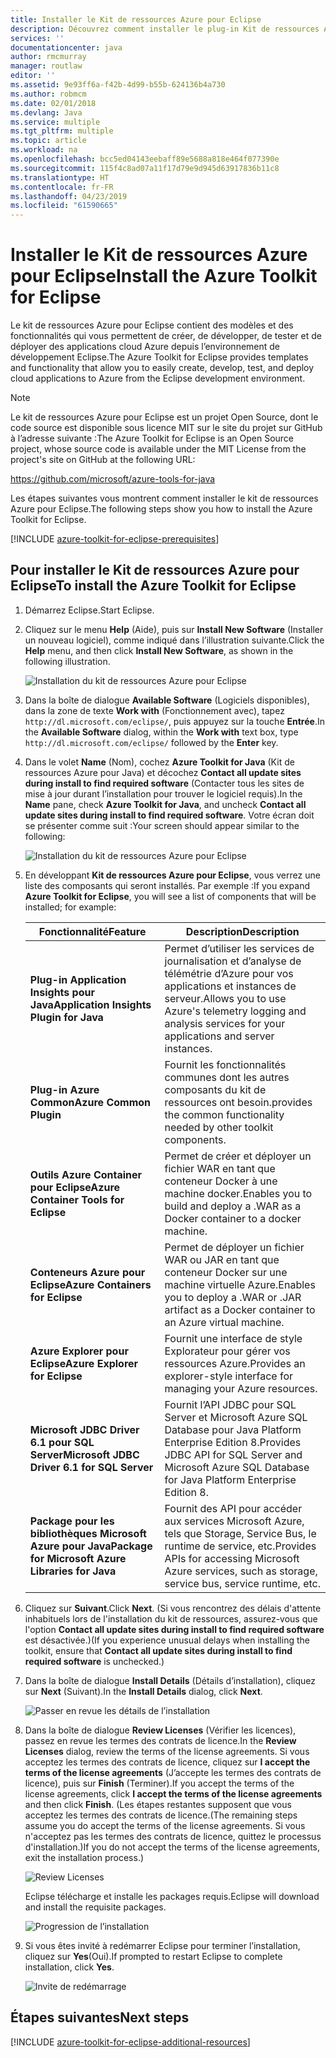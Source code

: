 ```yaml
---
title: Installer le Kit de ressources Azure pour Eclipse
description: Découvrez comment installer le plug-in Kit de ressources Azure pour Eclipse pour créer et déployer des applications cloud sur Azure.
services: ''
documentationcenter: java
author: rmcmurray
manager: routlaw
editor: ''
ms.assetid: 9e93ff6a-f42b-4d99-b55b-624136b4a730
ms.author: robmcm
ms.date: 02/01/2018
ms.devlang: Java
ms.service: multiple
ms.tgt_pltfrm: multiple
ms.topic: article
ms.workload: na
ms.openlocfilehash: bcc5ed04143eebaff89e5688a818e464f077390e
ms.sourcegitcommit: 115f4c8ad07a11f17d79e9d945d63917836b11c8
ms.translationtype: HT
ms.contentlocale: fr-FR
ms.lasthandoff: 04/23/2019
ms.locfileid: "61590665"
---
```

# <a name="install-the-azure-toolkit-for-eclipse"></a><span data-ttu-id="03397-103">Installer le Kit de ressources Azure pour Eclipse</span><span class="sxs-lookup"><span data-stu-id="03397-103">Install the Azure Toolkit for Eclipse</span></span>

<span data-ttu-id="03397-104">Le kit de ressources Azure pour Eclipse contient des modèles et des fonctionnalités qui vous permettent de créer, de développer, de tester et de déployer des applications cloud Azure depuis l’environnement de développement Eclipse.</span><span class="sxs-lookup"><span data-stu-id="03397-104">The Azure Toolkit for Eclipse provides templates and functionality that allow you to easily create, develop, test, and deploy cloud applications to Azure from the Eclipse development environment.</span></span>

> [!NOTE] 
> 
> <span data-ttu-id="03397-105">Le kit de ressources Azure pour Eclipse est un projet Open Source, dont le code source est disponible sous licence MIT sur le site du projet sur GitHub à l’adresse suivante :</span><span class="sxs-lookup"><span data-stu-id="03397-105">The Azure Toolkit for Eclipse is an Open Source project, whose source code is available under the MIT License from the project's site on GitHub at the following URL:</span></span> 
> 
> <https://github.com/microsoft/azure-tools-for-java> 
> 

<span data-ttu-id="03397-106">Les étapes suivantes vous montrent comment installer le kit de ressources Azure pour Eclipse.</span><span class="sxs-lookup"><span data-stu-id="03397-106">The following steps show you how to install the Azure Toolkit for Eclipse.</span></span>

[!INCLUDE [azure-toolkit-for-eclipse-prerequisites](../includes/azure-toolkit-for-eclipse-prerequisites.md)]

## <a name="to-install-the-azure-toolkit-for-eclipse"></a><span data-ttu-id="03397-107">Pour installer le Kit de ressources Azure pour Eclipse</span><span class="sxs-lookup"><span data-stu-id="03397-107">To install the Azure Toolkit for Eclipse</span></span>

1. <span data-ttu-id="03397-108">Démarrez Eclipse.</span><span class="sxs-lookup"><span data-stu-id="03397-108">Start Eclipse.</span></span>

1. <span data-ttu-id="03397-109">Cliquez sur le menu **Help** (Aide), puis sur **Install New Software** (Installer un nouveau logiciel), comme indiqué dans l’illustration suivante.</span><span class="sxs-lookup"><span data-stu-id="03397-109">Click the **Help** menu, and then click **Install New Software**, as shown in the following illustration.</span></span>
   
   ![Installation du kit de ressources Azure pour Eclipse][01]

1. <span data-ttu-id="03397-111">Dans la boîte de dialogue **Available Software** (Logiciels disponibles), dans la zone de texte **Work with** (Fonctionnement avec), tapez `http://dl.microsoft.com/eclipse/`, puis appuyez sur la touche **Entrée**.</span><span class="sxs-lookup"><span data-stu-id="03397-111">In the **Available Software** dialog, within the **Work with** text box, type `http://dl.microsoft.com/eclipse/` followed by the **Enter** key.</span></span>

1. <span data-ttu-id="03397-112">Dans le volet **Name** (Nom), cochez **Azure Toolkit for Java** (Kit de ressources Azure pour Java) et décochez **Contact all update sites during install to find required software** (Contacter tous les sites de mise à jour durant l’installation pour trouver le logiciel requis).</span><span class="sxs-lookup"><span data-stu-id="03397-112">In the **Name** pane, check **Azure Toolkit for Java**, and uncheck **Contact all update sites during install to find required software**.</span></span> <span data-ttu-id="03397-113">Votre écran doit se présenter comme suit :</span><span class="sxs-lookup"><span data-stu-id="03397-113">Your screen should appear similar to the following:</span></span>
   
   ![Installation du kit de ressources Azure pour Eclipse][02]

1. <span data-ttu-id="03397-115">En développant **Kit de ressources Azure pour Eclipse**, vous verrez une liste des composants qui seront installés. Par exemple :</span><span class="sxs-lookup"><span data-stu-id="03397-115">If you expand **Azure Toolkit for Eclipse**, you will see a list of components that will be installed; for example:</span></span>

   | <span data-ttu-id="03397-116">Fonctionnalité</span><span class="sxs-lookup"><span data-stu-id="03397-116">Feature</span></span> | <span data-ttu-id="03397-117">Description</span><span class="sxs-lookup"><span data-stu-id="03397-117">Description</span></span> | 
   |---|---| 
   | <span data-ttu-id="03397-118">**Plug-in Application Insights pour Java**</span><span class="sxs-lookup"><span data-stu-id="03397-118">**Application Insights Plugin for Java**</span></span> | <span data-ttu-id="03397-119">Permet d’utiliser les services de journalisation et d’analyse de télémétrie d’Azure pour vos applications et instances de serveur.</span><span class="sxs-lookup"><span data-stu-id="03397-119">Allows you to use Azure's telemetry logging and analysis services for your applications and server instances.</span></span> | 
   | <span data-ttu-id="03397-120">**Plug-in Azure Common**</span><span class="sxs-lookup"><span data-stu-id="03397-120">**Azure Common Plugin**</span></span> | <span data-ttu-id="03397-121">Fournit les fonctionnalités communes dont les autres composants du kit de ressources ont besoin.</span><span class="sxs-lookup"><span data-stu-id="03397-121">provides the common functionality needed by other toolkit components.</span></span> | 
   | <span data-ttu-id="03397-122">**Outils Azure Container pour Eclipse**</span><span class="sxs-lookup"><span data-stu-id="03397-122">**Azure Container Tools for Eclipse**</span></span> | <span data-ttu-id="03397-123">Permet de créer et déployer un fichier WAR en tant que conteneur Docker à une machine docker.</span><span class="sxs-lookup"><span data-stu-id="03397-123">Enables you to build and deploy a .WAR as a Docker container to a docker machine.</span></span> | 
   | <span data-ttu-id="03397-124">**Conteneurs Azure pour Eclipse**</span><span class="sxs-lookup"><span data-stu-id="03397-124">**Azure Containers for Eclipse**</span></span> | <span data-ttu-id="03397-125">Permet de déployer un fichier WAR ou JAR en tant que conteneur Docker sur une machine virtuelle Azure.</span><span class="sxs-lookup"><span data-stu-id="03397-125">Enables you to deploy a .WAR or .JAR artifact as a Docker container to an Azure virtual machine.</span></span> | 
   | <span data-ttu-id="03397-126">**Azure Explorer pour Eclipse**</span><span class="sxs-lookup"><span data-stu-id="03397-126">**Azure Explorer for Eclipse**</span></span> | <span data-ttu-id="03397-127">Fournit une interface de style Explorateur pour gérer vos ressources Azure.</span><span class="sxs-lookup"><span data-stu-id="03397-127">Provides an explorer-style interface for managing your Azure resources.</span></span> | 
   | <span data-ttu-id="03397-128">**Microsoft JDBC Driver 6.1 pour SQL Server**</span><span class="sxs-lookup"><span data-stu-id="03397-128">**Microsoft JDBC Driver 6.1 for SQL Server**</span></span> | <span data-ttu-id="03397-129">Fournit l’API JDBC pour SQL Server et Microsoft Azure SQL Database pour Java Platform Enterprise Edition 8.</span><span class="sxs-lookup"><span data-stu-id="03397-129">Provides JDBC API for SQL Server and Microsoft Azure SQL Database for Java Platform Enterprise Edition 8.</span></span> | 
   | <span data-ttu-id="03397-130">**Package pour les bibliothèques Microsoft Azure pour Java**</span><span class="sxs-lookup"><span data-stu-id="03397-130">**Package for Microsoft Azure Libraries for Java**</span></span> | <span data-ttu-id="03397-131">Fournit des API pour accéder aux services Microsoft Azure, tels que Storage, Service Bus, le runtime de service, etc.</span><span class="sxs-lookup"><span data-stu-id="03397-131">Provides APIs for accessing Microsoft Azure services, such as storage, service bus, service runtime, etc.</span></span> | 

1. <span data-ttu-id="03397-132">Cliquez sur **Suivant**.</span><span class="sxs-lookup"><span data-stu-id="03397-132">Click **Next**.</span></span> <span data-ttu-id="03397-133">(Si vous rencontrez des délais d'attente inhabituels lors de l'installation du kit de ressources, assurez-vous que l'option **Contact all update sites during install to find required software** est désactivée.)</span><span class="sxs-lookup"><span data-stu-id="03397-133">(If you experience unusual delays when installing the toolkit, ensure that **Contact all update sites during install to find required software** is unchecked.)</span></span>

1. <span data-ttu-id="03397-134">Dans la boîte de dialogue **Install Details** (Détails d’installation), cliquez sur **Next** (Suivant).</span><span class="sxs-lookup"><span data-stu-id="03397-134">In the **Install Details** dialog, click **Next**.</span></span>
   
   ![Passer en revue les détails de l’installation][03]

1. <span data-ttu-id="03397-136">Dans la boîte de dialogue **Review Licenses** (Vérifier les licences), passez en revue les termes des contrats de licence.</span><span class="sxs-lookup"><span data-stu-id="03397-136">In the **Review Licenses** dialog, review the terms of the license agreements.</span></span> <span data-ttu-id="03397-137">Si vous acceptez les termes des contrats de licence, cliquez sur **I accept the terms of the license agreements** (J’accepte les termes des contrats de licence), puis sur **Finish** (Terminer).</span><span class="sxs-lookup"><span data-stu-id="03397-137">If you accept the terms of the license agreements, click **I accept the terms of the license agreements** and then click **Finish**.</span></span> <span data-ttu-id="03397-138">(Les étapes restantes supposent que vous acceptez les termes des contrats de licence.</span><span class="sxs-lookup"><span data-stu-id="03397-138">(The remaining steps assume you do accept the terms of the license agreements.</span></span> <span data-ttu-id="03397-139">Si vous n'acceptez pas les termes des contrats de licence, quittez le processus d'installation.)</span><span class="sxs-lookup"><span data-stu-id="03397-139">If you do not accept the terms of the license agreements, exit the installation process.)</span></span>
   
   ![Review Licenses][04]
   
   <span data-ttu-id="03397-141">Eclipse télécharge et installe les packages requis.</span><span class="sxs-lookup"><span data-stu-id="03397-141">Eclipse will download and install the requisite packages.</span></span>
   
   ![Progression de l’installation][05]

1. <span data-ttu-id="03397-143">Si vous êtes invité à redémarrer Eclipse pour terminer l’installation, cliquez sur **Yes**(Oui).</span><span class="sxs-lookup"><span data-stu-id="03397-143">If prompted to restart Eclipse to complete installation, click **Yes**.</span></span>
   
   ![Invite de redémarrage][06]

## <a name="next-steps"></a><span data-ttu-id="03397-145">Étapes suivantes</span><span class="sxs-lookup"><span data-stu-id="03397-145">Next steps</span></span>

[!INCLUDE [azure-toolkit-for-eclipse-additional-resources](../includes/azure-toolkit-for-eclipse-additional-resources.md)]

<!-- URL List -->

<!-- Legacy MSDN URL = https://msdn.microsoft.com/library/azure/hh690946.aspx -->

<!-- IMG List -->

[01]: media/azure-toolkit-for-eclipse-installation/eclipse-installation-01.png
[02]: media/azure-toolkit-for-eclipse-installation/eclipse-installation-02.png
[03]: media/azure-toolkit-for-eclipse-installation/eclipse-installation-03.png
[04]: media/azure-toolkit-for-eclipse-installation/eclipse-installation-04.png
[05]: media/azure-toolkit-for-eclipse-installation/eclipse-installation-05.png
[06]: media/azure-toolkit-for-eclipse-installation/eclipse-installation-06.png
